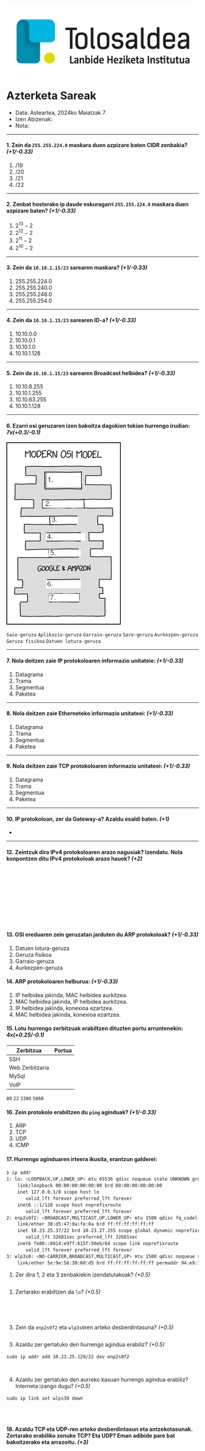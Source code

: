 
![alt text](../2-sistema%20eragileak/image-27.png)

# Azterketa Sareak

- Data: Asteartea, 2024ko Maiatzak 7
- Izen Abizenak:
- Nota: 
--- 

#### 1. Zein da `255.255.224.0` maskara duen azpizare baten CIDR zenbakia? *(+1/-0.33)*
1. $/19$
2. $/20$
3. $/21$
4. $/22$

--- 
#### 2. Zenbat hosterako ip daude eskuragarri `255.255.224.0` maskara duen azpizare baten? *(+1/-0.33)*
1. $2^{13}-2$
2. $2^{12}-2$
3. $2^{11}-2$
4. $2^{10}-2$
--- 

#### 3. Zein da `10.10.1.15/23` sarearen maskara? *(+1/-0.33)*
1. $255.255.224.0$
2. $255.255.240.0$
3. $255.255.248.0$
4. $255.255.254.0$
--- 

#### 4. Zein da `10.10.1.15/23` sarearen ID-a? *(+1/-0.33)*
1. $10.10.0.0$
2. $10.10.0.1$
3. $10.10.1.0$
4. $10.10.1.128$
--- 

#### 5. Zein da `10.10.1.15/23` sarearen Broadcast helbidea? *(+1/-0.33)*
1. $10.10.8.255$
2. $10.10.1.255$
3. $10.10.63.255$
4. $10.10.1.128$
--- 

#### 6. Ezarri osi geruzaren izen bakoitza dagokion tokian hurrengo irudian: *7x(+0.3/-0.1)*

![Osi geruzak](image-33.png)

`Saio-geruza` `Aplikazio-geruza` `Garraio-geruza` `Sare-geruza` `Aurkezpen-geruza ` `Geruza fisikoa` `Datuen lotura-geruza`

--- 

#### 7. Nola deitzen zaie IP protokoloaren informazio unitateie: *(+1/-0.33)*
1. Datagrama
2. Trama
3. Segmentua
4. Paketea
--- 

#### 8. Nola deitzen zaie Etherneteko informazio unitateei: *(+1/-0.33)*
1. Datagrama
2. Trama
3. Segmentua
4. Paketea
--- 

#### 9. Nola deitzen zaie TCP protokoloaren informazio unitateei: *(+1/-0.33)*
1. Datagrama
2. Trama
3. Segmentua
4. Paketea
--- 

#### 10. IP protokoloan, zer da Gateway-a? Azaldu esaldi baten. *(+1)*

- 
--- 
 

#### 12. Zeintzuk dira IPv4 protokoloaren arazo nagusiak? Izendatu. Nola konpontzen ditu IPv4 protokoloak arazo hauek? *(+2)*
<pre>









</pre>

#### 13. OSI ereduaren zein geruzatan jarduten du ARP protokoloak? *(+1/-0.33)*
1. Datuen lotura-geruza
2. Geruza fisikoa
3. Garraio-geruza
4. Aurkezpen-geruza

#### 14. ARP protokoloaren helburua: *(+1/-0.33)*
1. IP helbidea jakinda, MAC helbidea aurkitzea.
2. MAC helbidea jakinda, IP helbidea aurkitzea.
3. IP helbidea jakinda, konexioa ezartzea.
4. MAC helbidea jakinda, konexioa ezartzea.
 
#### 15. Lotu hurrengo zerbitzuak erabiltzen dituzten portu arruntenekin: *4x(+0.25/-0.1)*

| Zerbitzua | Portua | 
| --- | --- |
| SSH |  |
| Web Zerbitzaria|  |
| MySql |  |
| VoIP |  |

`80` `22` `3306` `5060`  

#### 16. Zein protokolo erabiltzen du `ping` aginduak? *(+1/-0.33)*
1. ARP
2. TCP
3. UDP
4. ICMP

#### 17. Hurrengo aginduaren irteera ikusita, erantzun galderei: 

```bash
❯ ip addr
1: lo: <LOOPBACK,UP,LOWER_UP> mtu 65536 qdisc noqueue state UNKNOWN group default qlen 1000
    link/loopback 00:00:00:00:00:00 brd 00:00:00:00:00:00
    inet 127.0.0.1/8 scope host lo
       valid_lft forever preferred_lft forever
    inet6 ::1/128 scope host noprefixroute 
       valid_lft forever preferred_lft forever
2: enp2s0f2: <BROADCAST,MULTICAST,UP,LOWER_UP> mtu 1500 qdisc fq_codel state UP group default qlen 1000
    link/ether 38:d5:47:9a:fe:0a brd ff:ff:ff:ff:ff:ff
    inet 10.23.25.37/22 brd 10.23.27.255 scope global dynamic noprefixroute enp2s0f2
       valid_lft 32681sec preferred_lft 32681sec
    inet6 fe80::6014:e9ff:615f:50eb/64 scope link noprefixroute 
       valid_lft forever preferred_lft forever
3: wlp3s0: <NO-CARRIER,BROADCAST,MULTICAST,UP> mtu 1500 qdisc noqueue state DOWN group default qlen 1000
    link/ether 5e:9e:58:30:60:d5 brd ff:ff:ff:ff:ff:ff permaddr 94:e9:79:10:61:5f
```

1. Zer dira 1, 2 eta 3 zenbakiekin izendatutakoak? *(+0.5)*
<pre>
</pre>
1. Zertarako erabiltzen da `lo`? *(+0.5)*
<pre>



</pre>

3. Zein da `enp2s0f2` eta `wlp3s0`ren arteko desberdintasuna? *(+0.5)*
<pre>
</pre>
3. Azaldu zer gertatuko den hurrengo agindua erabiliz? *(+0.5)*

`sudo ip addr add 10.23.25.129/22 dev enp2s0f2`  
<pre>

</pre>

4. Azaldu zer gertatuko den aurreko kasuan hurrengo agindua erabiliz? Interneta izango dugu? *(+0.5)*

`sudo ip link set wlps30 down`

<pre>


</pre>

#### 18. Azaldu TCP eta UDP-ren arteko desberdintasun eta antzekotasunak. Zertarako erabiliko zenuke TCP? Eta UDP? Eman adibide pare bat bakoitzerako eta arrazoitu. *(+3)*

